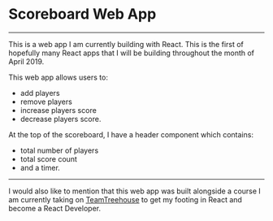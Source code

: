 # Scoreboard Web App
---

This is a web app I am currently building with React. This is the first of hopefully many React apps that I will be building throughout the month of April 2019.

This web app allows users to:
* add players
* remove players
* increase players score
* decrease players score. 

At the top of the scoreboard, I have a header component which contains:
* total number of players
* total score count
* and a timer.

---

I would also like to mention that this web app was built alongside a course I am currently taking on [TeamTreehouse](https://teamtreehouse.com) to get my footing in React and become a React Developer.